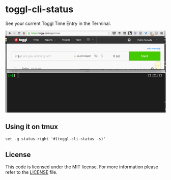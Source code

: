 # toggl-cli-status
See your current Toggl Time Entry in the Terminal.

![demo](/demo.gif)

## Using it on tmux
```
set -g status-right '#(toggl-cli-status -s)'
```

## License
This code is licensed under the MIT license. For more information please refer
to the [LICENSE](/LICENSE) file.
